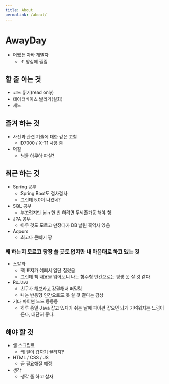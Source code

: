 ```yaml
---
title: About
permalink: /about/
---
```


# AwayDay
* 어쨌든 자바 개발자
    * ↑ 양심에 찔림

## 할 줄 아는 것
* 코드 읽기(read only)
* 데이터베이스 날리기(실화)
* 세노

## 즐겨 하는 것
* 사진과 관련 기술에 대한 깊은 고찰
    * D7000 / X-T1 사용 중
* 덕질
    * 님들 아쿠아 파실?

## 최근 하는 것
* Spring 공부
    * Spring Boot도 겸사겸사
    * 그런데 5.0이 나왔네?
* SQL 공부
    * 부끄럽지만 join 한 번 하려면 두뇌풀가동 해야 함
* JPA 공부
    * 아무 것도 모르고 만졌다가 DB 날린 흑역사 있음
* Aqours
    * 최고다 큰삐기 짱

### 왜 하는지 모르고 당장 쓸 곳도 없지만 내 마음대로 하고 있는 것
* 스칼라
    * 책 표지가 예뻐서 일단 질렀음
    * 그런데 책 내용을 읽어보니 나는 함수형 인간으로는 평생 못 살 것 같다
* RxJava
    * 친구가 해보라고 강권해서 떠밀림
    * 나는 반응형 인간으로도 못 살 것 같다는 감상
* 기타 파이썬 노드 등등등
    * 하루 종일 Java 잡고 있다가 쉬는 날에 파이썬 잡으면 뇌가 가벼워지는 느낌이 든다, 대단히 좋다.

## 해야 할 것 
* 쉘 스크립트
    * 왜 펄이 갑자기 끌리지?
* HTML / CSS / JS
    * 곧 필요해질 예정
* 생각
    * 생각 좀 하고 살자